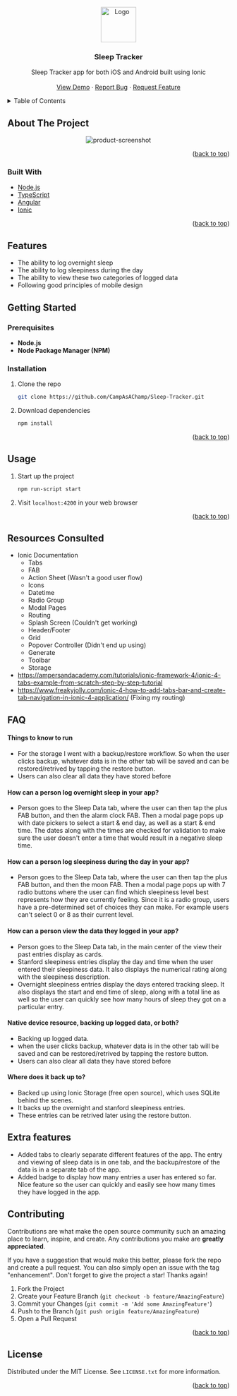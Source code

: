 <div id="top"></div>

<!-- PROJECT LOGO -->
<br />
<div align="center">
  <a href="https://github.com/CampAsAChamp/Sleep-Tracker">
    <img src="images/logo.png" alt="Logo" width="80" height="80">
  </a>

<h3 align="center">Sleep Tracker</h3>

  <p align="center">
    Sleep Tracker app for both iOS and Android built using Ionic
    <br />
    <br />
    <a href="https://github.com/CampAsAChamp/Sleep-Tracker">View Demo</a>
    ·
    <a href="https://github.com/CampAsAChamp/Sleep-Tracker/issues">Report Bug</a>
    ·
    <a href="https://github.com/CampAsAChamp/Sleep-Tracker/issues">Request Feature</a>
  </p>
</div>



<!-- TABLE OF CONTENTS -->
<details>
  <summary>Table of Contents</summary>
  <ol>
    <li>
      <a href="#about-the-project">About The Project</a>
      <ul>
        <li><a href="#built-with">Built With</a></li>
      </ul>
    </li>
    <li>
      <a href="#getting-started">Getting Started</a>
      <ul>
        <li><a href="#prerequisites">Prerequisites</a></li>
        <li><a href="#installation">Installation</a></li>
      </ul>
    </li>
    <li><a href="#usage">Usage</a></li>
    <li><a href="#contributing">Contributing</a></li>
    <li><a href="#license">License</a></li>
  </ol>
</details>



<!-- ABOUT THE PROJECT -->
## About The Project

<div align="center">

![product-screenshot]

</div>

<p align="right">(<a href="#top">back to top</a>)</p>



### Built With

* [Node.js](https://nodejs.org/)
* [TypeScript](https://www.typescriptlang.org/)
* [Angular](https://angular.io/)
* [Ionic](https://ionicframework.com/)

<p align="right">(<a href="#top">back to top</a>)</p>

## Features
- The ability to log overnight sleep
- The ability to log sleepiness during the day
- The ability to view these two categories of logged data
- Following good principles of mobile design



<!-- GETTING STARTED -->
## Getting Started

### Prerequisites

* **Node.js**
* **Node Package Manager (NPM)**

### Installation

1. Clone the repo
    ```sh
    git clone https://github.com/CampAsAChamp/Sleep-Tracker.git
    ```
2. Download dependencies
    ```sh
    npm install    
    ```

<p align="right">(<a href="#top">back to top</a>)</p>


<!-- USAGE EXAMPLES -->
## Usage

1. Start up the project
   ```sh
   npm run-script start
   ```
2. Visit `localhost:4200` in your web browser


<p align="right">(<a href="#top">back to top</a>)</p>

## Resources Consulted
- Ionic Documentation
    - Tabs
    - FAB
    - Action Sheet (Wasn't a good user flow)
    - Icons
    - Datetime
    - Radio Group
    - Modal Pages
    - Routing
    - Splash Screen (Couldn't get working)
    - Header/Footer
    - Grid
    - Popover Controller (Didn't end up using)
    - Generate
    - Toolbar
    - Storage
- https://ampersandacademy.com/tutorials/ionic-framework-4/ionic-4-tabs-example-from-scratch-step-by-step-tutorial
- https://www.freakyjolly.com/ionic-4-how-to-add-tabs-bar-and-create-tab-navigation-in-ionic-4-application/ (Fixing my routing)

## FAQ
#### Things to know to run
- For the storage I went with a backup/restore workflow. So when the user clicks backup, whatever data is in the other tab will be saved and can be restored/retrived by tapping the restore button. 
- Users can also clear all data they have stored before

#### How can a person log overnight sleep in your app?
- Person goes to the Sleep Data tab, where the user can then tap the plus FAB button, and then the alarm clock FAB.
  Then a modal page pops up with date pickers to select a start & end day, as well as a start & end time.
  The dates along with the times are checked for validation to make sure the user doesn't enter a time that would result in a negative sleep time.


#### How can a person log sleepiness during the day in your app?
- Person goes to the Sleep Data tab, where the user can then tap the plus FAB button, and then the moon FAB.
  Then a modal page pops up with 7 radio buttons where the user can find which sleepiness level best represents how they are currently feeling.
  Since it is a radio group, users have a pre-determined set of choices they can make. For example users can't select 0 or 8 as their current level.

#### How can a person view the data they logged in your app?
- Person goes to the Sleep Data tab, in the main center of the view their past entries display as cards.
- Stanford sleepiness entries display the day and time when the user entered their sleepiness data. It also displays the numerical rating along with the sleepiness description.
- Overnight sleepiness entries display the days entered tracking sleep. 
It also displays the start and end time of sleep, along with a total line as well so the user can quickly see how many hours of sleep they got on a particular entry.


#### Native device resource, backing up logged data, or both?
- Backing up logged data.
- when the user clicks backup, whatever data is in the other tab will be saved and can be restored/retrived by tapping the restore button. 
- Users can also clear all data they have stored before


#### Where does it back up to?
- Backed up using Ionic Storage (free open source), which uses SQLite behind the scenes.
- It backs up the overnight and stanford sleepiness entries.
- These entries can be retrived later using the restore button.

## Extra features
- Added tabs to clearly separate different features of the app. The entry and viewing of sleep data is in one tab, and the backup/restore of the data is in a separate tab of the app.
- Added badge to display how many entries a user has entered so far. Nice feature so the user can quickly and easily see how many times they have logged in the app.

<!-- CONTRIBUTING -->
## Contributing

Contributions are what make the open source community such an amazing place to learn, inspire, and create. Any contributions you make are **greatly appreciated**.

If you have a suggestion that would make this better, please fork the repo and create a pull request. You can also simply open an issue with the tag "enhancement".
Don't forget to give the project a star! Thanks again!

1. Fork the Project
2. Create your Feature Branch (`git checkout -b feature/AmazingFeature`)
3. Commit your Changes (`git commit -m 'Add some AmazingFeature'`)
4. Push to the Branch (`git push origin feature/AmazingFeature`)
5. Open a Pull Request

<p align="right">(<a href="#top">back to top</a>)</p>



<!-- LICENSE -->
## License

Distributed under the MIT License. See `LICENSE.txt` for more information.

<p align="right">(<a href="#top">back to top</a>)</p>



<!-- MARKDOWN LINKS & IMAGES -->
<!-- https://www.markdownguide.org/basic-syntax/#reference-style-links -->
[contributors-shield]: https://img.shields.io/github/contributors/CampAsAChamp/msPaintAutomation.svg?style=for-the-badge
[contributors-url]: https://github.com/CampAsAChamp/msPaintAutomation/graphs/contributors
[forks-shield]: https://img.shields.io/github/forks/CampAsAChamp/msPaintAutomation.svg?style=for-the-badge
[forks-url]: https://github.com/CampAsAChamp/msPaintAutomation/network/members
[stars-shield]: https://img.shields.io/github/stars/CampAsAChamp/msPaintAutomation.svg?style=for-the-badge
[stars-url]: https://github.com/CampAsAChamp/msPaintAutomation/stargazers
[issues-shield]: https://img.shields.io/github/issues/CampAsAChamp/msPaintAutomation.svg?style=for-the-badge
[issues-url]: https://github.com/CampAsAChamp/msPaintAutomation/issues
[license-shield]: https://img.shields.io/github/license/CampAsAChamp/msPaintAutomation.svg?style=for-the-badge
[license-url]: https://github.com/CampAsAChamp/msPaintAutomation/blob/master/LICENSE.txt
[linkedin-shield]: https://img.shields.io/badge/-LinkedIn-black.svg?style=for-the-badge&logo=linkedin&colorB=555
[product-screenshot]: images/screenshot.png
